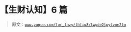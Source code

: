 # 【生财认知】6 篇

> 原文：[`www.yuque.com/for_lazy/thfiu8/twgde2lpytvoe2tn`](https://www.yuque.com/for_lazy/thfiu8/twgde2lpytvoe2tn)



